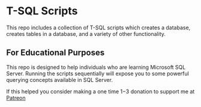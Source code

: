 # T-SQL Scripts

This repo includes a collection of T-SQL scripts which creates a database, creates tables in a database, and a variety of other functionality.

## For Educational Purposes
This repo is designed to help individuals who are learning Microsoft SQL Server.  Running the scripts sequentially will expose you to some powerful querying concepts available in SQL Server.  

If this helped you consider making a one time $1-$3 donation to support me at [Patreon](https://www.patreon.com/aaronwht)
